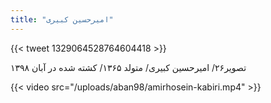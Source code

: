 ```yaml
---
title: "امیرحسین کبیری"
---
```


{{< tweet 1329064528764604418 >}}

تصویر۲۶/ امیرحسین کبیری/ متولد ۱۳۶۵/ کشته شده در آبان ۱۳۹۸

{{< video src="/uploads/aban98/amirhosein-kabiri.mp4" >}}
